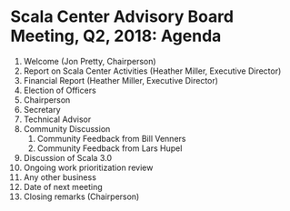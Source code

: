 # Scala Center Advisory Board Meeting, Q2, 2018: Agenda

1. Welcome (Jon Pretty, Chairperson)
2. Report on Scala Center Activities (Heather Miller, Executive Director)
3. Financial Report (Heather Miller, Executive Director)
4. Election of Officers
  1. Chairperson
  2. Secretary
  3. Technical Advisor
5. Community Discussion
    1. Community Feedback from Bill Venners
    2. Community Feedback from Lars Hupel
6. Discussion of Scala 3.0
7. Ongoing work prioritization review
8. Any other business
9. Date of next meeting
10. Closing remarks (Chairperson)
